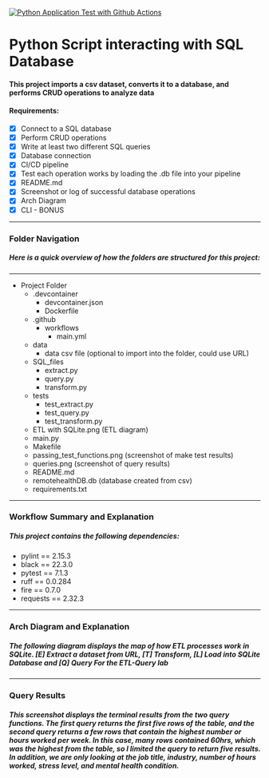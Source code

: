 [![Python Application Test with Github Actions](https://github.com/nogibjj/lilah_duboff_miniproj5/actions/workflows/main.yml/badge.svg)](https://github.com/nogibjj/lilah_duboff_miniproj5/actions/workflows/main.yml)


# Python Script interacting with SQL Database
#### This project imports a csv dataset, converts it to a database, and performs CRUD operations to analyze data

#### Requirements:

- [X] Connect to a SQL database
- [X] Perform CRUD operations
- [X] Write at least two different SQL queries
- [X] Database connection
- [X] CI/CD pipeline
- [X] Test each operation works by loading the .db file into your pipeline 
- [X] README.md
- [X] Screenshot or log of successful database operations
- [X] Arch Diagram
- [X] CLI - BONUS 

---
### Folder Navigation
##### Here is a quick overview of how the folders are structured for this project:
---
- Project Folder
    - .devcontainer
        - devcontainer.json
        - Dockerfile
    - .github
        - workflows
            - main.yml
    - data
        - data csv file (optional to import into the folder, could use URL)
    - SQL_files
        - extract.py
        - query.py
        - transform.py
    - tests
        - test_extract.py
        - test_query.py
        - test_transform.py
    - ETL with SQLite.png (ETL diagram)
    - main.py
    - Makefile
    - passing_test_functions.png (screenshot of make test results)
    - queries.png (screenshot of query results)
    - README.md
    - remotehealthDB.db (database created from csv)
    - requirements.txt
---
### Workflow Summary and Explanation
##### This project contains the following dependencies:
- pylint == 2.15.3
- black == 22.3.0
- pytest == 7.1.3
- ruff == 0.0.284
- fire == 0.7.0
- requests == 2.32.3
---
### Arch Diagram and Explanation
##### The following diagram displays the map of how ETL processes work in SQLite. [E] Extract a dataset from URL, [T] Transform, [L] Load into SQLite Database and [Q] Query For the ETL-Query lab


---
### Query Results
##### This screenshot displays the terminal results from the two query functions. The first query returns the first five rows of the table, and the second query returns a few rows that contain the highest number or hours worked per week. In this case, many rows contained 60hrs, which was the highest from the table, so I limited the query to return five results. In addition, we are only looking at the job title, industry, number of hours worked, stress level, and mental health condition.


